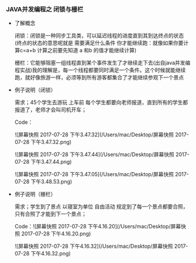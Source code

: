 ### JAVA并发编程之 闭锁与栅栏

* 了解概念

  闭锁：闭锁是一种同步工具类，可以延迟线程的进度直到其到达终点的状态(终点的状态的意思呢就是 需要满足什么条件 你才能继续跑：就像如果你要计算c=a+b 计算之前要先知道 a 和b 的值才能继续计算)

  栅栏：它能够阻塞一组线程直到某个事件发生了才继续走下去(出自java并发编程实战)我的理解是，每一个线程都要同时满足一个条件。这个时候就能继续跑，就好像旅游一样，必须等到所有游客都集合了才能继续参观下一个景点

* 例子说明（闭锁）

  需求；45个学生去游玩 上车前 每个学生都要向老师报道，直到所有的学生都报道了，老师才会叫司机开车；

  Code：

  ![屏幕快照 2017-07-28 下午3.47.32](/Users/mac/Desktop/屏幕快照 2017-07-28 下午3.47.32.png)

  ![屏幕快照 2017-07-28 下午3.47.44](/Users/mac/Desktop/屏幕快照 2017-07-28 下午3.47.44.png)

  ![屏幕快照 2017-07-28 下午3.47.05](/Users/mac/Desktop/屏幕快照 2017-07-28 下午3.48.53.png)

* 例子说明（栅栏）

  需求；学生到了景点 以寝室为单位 自由活动 规定到了每一个景点都要合照，只有合照了才能到下一个景点；

  Code：![屏幕快照 2017-07-28 下午4.16.20](/Users/mac/Desktop/屏幕快照 2017-07-28 下午4.16.20.png)

  ![屏幕快照 2017-07-28 下午4.16.32](/Users/mac/Desktop/屏幕快照 2017-07-28 下午4.16.32.png)